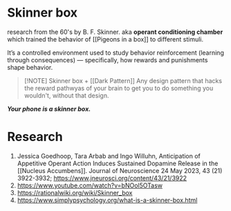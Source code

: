 # Skinner box
research from the 60's by B. F. Skinner. 
aka **operant conditioning chamber** which trained the behavior of [[Pigeons in a box]] to different stimuli.

It’s a controlled environment used to study behavior reinforcement (learning through consequences) — specifically, how rewards and punishments shape behavior. 

> [!NOTE] Skinner box + [[Dark Pattern]]
> Any design pattern that hacks the reward pathwyas of your brain to get you to do something you wouldn't, without that design. 

***Your phone is a skinner box.***
# Research
1. Jessica Goedhoop, Tara Arbab and Ingo Willuhn, Anticipation of Appetitive Operant Action Induces Sustained Dopamine Release in the [[Nucleus Accumbens]]. Journal of Neuroscience 24 May 2023, 43 (21) 3922-3932; https://www.jneurosci.org/content/43/21/3922
2. https://www.youtube.com/watch?v=bNOol5OTasw  
3. https://rationalwiki.org/wiki/Skinner_box 
4. https://www.simplypsychology.org/what-is-a-skinner-box.html